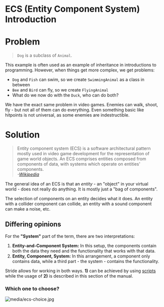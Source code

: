 # ECS (Entity Component System) Introduction

# Problem

> `Dog` is a subclass of `Animal`.

This example is often used as an example of inheritance
in introductions to programming. However, when things get more complex,
we get problems:
- `Dog` and `Fish` can swim, so we create `SwimmingAnimal` as a class in between
- `Bee` and `Bird` can fly, so we create `FlyingAnimal`
- What do we now do with the `Duck`, who can do both?

We have the exact same problem in video games. Enemies can walk, shoot, fly - but not all of them can do everything. Even something basic like hitpoints is not universal, as some enemies are indestructible.

# Solution

> Entity component system (ECS) is a software architectural pattern mostly used in video game development for the representation of game world objects. An ECS comprises entities composed from components of data, with systems which operate on entities' components.  
> _-[Wikipedia](https://en.wikipedia.org/wiki/Entity_component_system)_


The general idea of an ECS is that an _entity_ - an "object" in your virtual world -
does not really do anything. It is mostly just a "bag of components".

The selection of components on an entity decides what it does.
An entity with a collider component can collide, an entity with a sound component can make a noise, etc.

## Differing opinions

For the **"System"** part of the term, there are two interpretations:

1. **Entity-and-Component System:** In this setup, the components contain both the data they need and the functionality that works with that data.
1. **Entity, Component, System:** In this arrangement, a component only contains data, while a third part - the system - contains the functionality.

Stride allows for working in both ways. **1)** can be achieved by using
[scripts](../../scripts/index.md) while the usage of **2)** is described in this section of the manual.

### Which one to choose?

![media/ecs-choice.jpg](media/ecs-choice.jpg) 

